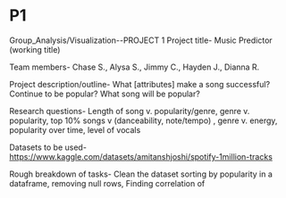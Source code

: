 # P1
Group_Analysis/Visualization--PROJECT 1
Project title- Music Predictor (working title)

Team members- Chase S., Alysa S., Jimmy C., Hayden J., Dianna R.

Project description/outline- What [attributes] make a song successful? Continue to be popular? What song will be popular?

Research questions- Length of song v. popularity/genre, genre v. popularity, top 10% songs v (danceability, note/tempo) ,  genre v. energy, popularity over time, level of vocals

Datasets to be used- https://www.kaggle.com/datasets/amitanshjoshi/spotify-1million-tracks

Rough breakdown of tasks- Clean the dataset  sorting by popularity in a dataframe, removing null rows,  Finding correlation of

